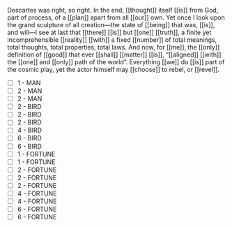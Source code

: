 Descartes was right, so right. In the end, [[thought]] itself [[is]] from God, part of process, of a [[plan]] apart from all [[our]] own. Yet once I look upon the grand sculpture of all creation—the state of [[being]] that was, [[is]], and will—I see at last that [[there]] [[is]] but [[one]] [[truth]], a finite yet incomprehensible [[reality]] [[with]] a fixed [[number]] of total meanings, total thoughts, total properties, total laws. And now, for [[me]], the [[only]] definition of [[good]] that ever [[shall]] [[matter]] [[is]], “[[aligned]] [[with]] the [[one]] and [[only]] path of the world”. Everything [[we]] do [[is]] part of the cosmic play, yet the actor himself may [[choose]] to rebel, or [[revel]].


- [ ] 1 - MAN
- [ ] 2 - MAN
- [ ] 2 - MAN
- [ ] 2 - BIRD
- [ ] 2 - BIRD
- [ ] 2 - BIRD
- [ ] 4 - BIRD
- [ ] 6 - BIRD
- [ ] 6 - BIRD
- [ ] 1 - FORTUNE
- [ ] 1 - FORTUNE
- [ ] 2 - FORTUNE
- [ ] 2 - FORTUNE
- [ ] 2 - FORTUNE
- [ ] 4 - FORTUNE
- [ ] 4 - FORTUNE
- [ ] 6 - FORTUNE
- [ ] 6 - FORTUNE